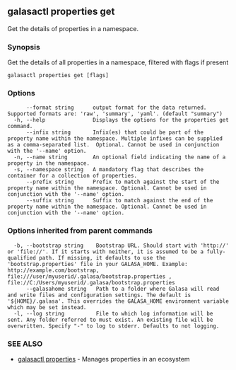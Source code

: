 ## galasactl properties get

Get the details of properties in a namespace.

### Synopsis

Get the details of all properties in a namespace, filtered with flags if present

```
galasactl properties get [flags]
```

### Options

```
      --format string      output format for the data returned. Supported formats are: 'raw', 'summary', 'yaml'. (default "summary")
  -h, --help               Displays the options for the properties get command.
      --infix string       Infix(es) that could be part of the property name within the namespace. Multiple infixes can be supplied as a comma-separated list.  Optional. Cannot be used in conjunction with the '--name' option.
  -n, --name string        An optional field indicating the name of a property in the namespace.
  -s, --namespace string   A mandatory flag that describes the container for a collection of properties.
      --prefix string      Prefix to match against the start of the property name within the namespace. Optional. Cannot be used in conjunction with the '--name' option.
      --suffix string      Suffix to match against the end of the property name within the namespace. Optional. Cannot be used in conjunction with the '--name' option.
```

### Options inherited from parent commands

```
  -b, --bootstrap string    Bootstrap URL. Should start with 'http://' or 'file://'. If it starts with neither, it is assumed to be a fully-qualified path. If missing, it defaults to use the 'bootstrap.properties' file in your GALASA_HOME. Example: http://example.com/bootstrap, file:///user/myuserid/.galasa/bootstrap.properties , file://C:/Users/myuserid/.galasa/bootstrap.properties
      --galasahome string   Path to a folder where Galasa will read and write files and configuration settings. The default is '${HOME}/.galasa'. This overrides the GALASA_HOME environment variable which may be set instead.
  -l, --log string          File to which log information will be sent. Any folder referred to must exist. An existing file will be overwritten. Specify "-" to log to stderr. Defaults to not logging.
```

### SEE ALSO

* [galasactl properties](galasactl_properties.md)	 - Manages properties in an ecosystem

